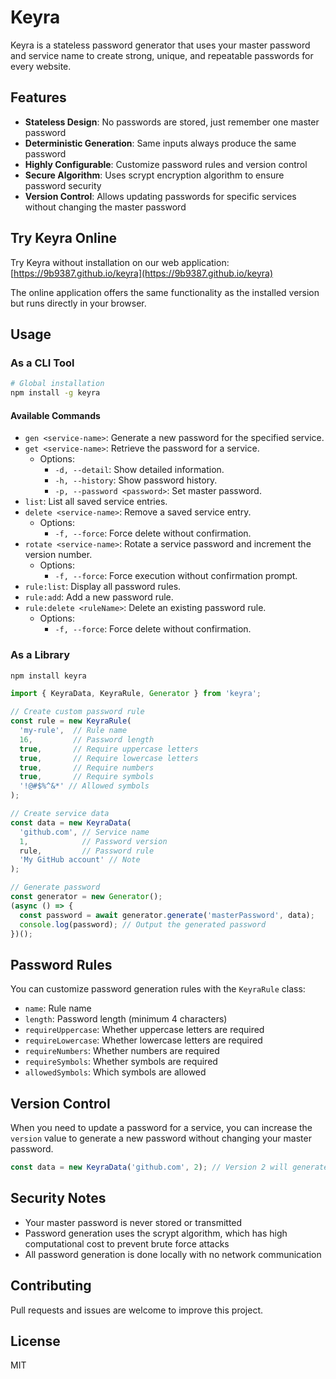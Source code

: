 # Keyra

Keyra is a stateless password generator that uses your master password and service name to create strong, unique, and repeatable passwords for every website.

## Features

- **Stateless Design**: No passwords are stored, just remember one master password
- **Deterministic Generation**: Same inputs always produce the same password
- **Highly Configurable**: Customize password rules and version control
- **Secure Algorithm**: Uses scrypt encryption algorithm to ensure password security
- **Version Control**: Allows updating passwords for specific services without changing the master password

## Try Keyra Online

Try Keyra without installation on our web application:
[https://9b9387.github.io/keyra](https://9b9387.github.io/keyra)

The online application offers the same functionality as the installed version but runs directly in your browser.

## Usage

### As a CLI Tool

```bash
# Global installation
npm install -g keyra
```

#### Available Commands

- `gen <service-name>`: Generate a new password for the specified service.
- `get <service-name>`: Retrieve the password for a service.
  - Options:
    - `-d, --detail`: Show detailed information.
    - `-h, --history`: Show password history.
    - `-p, --password <password>`: Set master password.
- `list`: List all saved service entries.
- `delete <service-name>`: Remove a saved service entry.
  - Options:
    - `-f, --force`: Force delete without confirmation.
- `rotate <service-name>`: Rotate a service password and increment the version number.
  - Options:
    - `-f, --force`: Force execution without confirmation prompt.
- `rule:list`: Display all password rules.
- `rule:add`: Add a new password rule.
- `rule:delete <ruleName>`: Delete an existing password rule.
  - Options:
    - `-f, --force`: Force delete without confirmation.

### As a Library

```bash
npm install keyra
```

```typescript
import { KeyraData, KeyraRule, Generator } from 'keyra';

// Create custom password rule
const rule = new KeyraRule(
  'my-rule',  // Rule name
  16,         // Password length
  true,       // Require uppercase letters
  true,       // Require lowercase letters
  true,       // Require numbers
  true,       // Require symbols
  '!@#$%^&*' // Allowed symbols
);

// Create service data
const data = new KeyraData(
  'github.com', // Service name
  1,            // Password version
  rule,         // Password rule
  'My GitHub account' // Note
);

// Generate password
const generator = new Generator();
(async () => {
  const password = await generator.generate('masterPassword', data);
  console.log(password); // Output the generated password
})();
```

## Password Rules

You can customize password generation rules with the `KeyraRule` class:

- `name`: Rule name
- `length`: Password length (minimum 4 characters)
- `requireUppercase`: Whether uppercase letters are required
- `requireLowercase`: Whether lowercase letters are required
- `requireNumbers`: Whether numbers are required
- `requireSymbols`: Whether symbols are required
- `allowedSymbols`: Which symbols are allowed

## Version Control

When you need to update a password for a service, you can increase the `version` value to generate a new password without changing your master password.

```typescript
const data = new KeyraData('github.com', 2); // Version 2 will generate a different password
```

## Security Notes

- Your master password is never stored or transmitted
- Password generation uses the scrypt algorithm, which has high computational cost to prevent brute force attacks
- All password generation is done locally with no network communication

## Contributing

Pull requests and issues are welcome to improve this project.

## License

MIT
